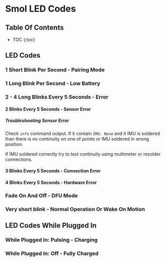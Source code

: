 # Smol LED Codes

## Table Of Contents

- TOC
  {:toc}

## LED Codes

### 1 Short Blink Per Second - Pairing Mode

### 1 Long Blink Per Second - Low Battery

### 2 - 4 Long Blinks Every 5 Seconds - Error

#### 2 Blinks Every 5 Seconds - Sensor Error

##### Troubleshooting Sensor Error

Check `info` command output. If it contain `IMU: None` and it IMU is soldered than there is no continuity on one of points or IMU soldered in wrong position. 

If IMU soldered correctly try to test continuity using multimeter or resolder connections.


#### 3 Blinks Every 5 Seconds - Connection Error

#### 4 Blinks Every 5 Seconds - Hardware Error

### Fade On And Off - DFU Mode

### Very short blink - Normal Operation Or Wake On Motion

## LED Codes While Plugged In

### While Plugged In: Pulsing - Charging

### While Plugged In: Off - Fully Charged